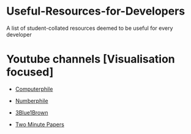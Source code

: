 # Useful-Resources-for-Developers
A list of student-collated resources deemed to be useful for every developer

# Youtube channels [Visualisation focused]

- [Computerphile](https://www.youtube.com/user/Computerphile)

- [Numberphile](https://www.youtube.com/user/numberphile)

- [3Blue1Brown](https://www.youtube.com/channel/UCYO_jab_esuFRV4b17AJtAw)

- [Two Minute Papers](https://www.youtube.com/user/keeroyz)
